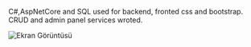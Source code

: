 C#,AspNetCore and SQL used for backend, fronted css and bootstrap.  <br>
CRUD and admin panel services wroted.

![Ekran Görüntüsü](/img/blog.png)
